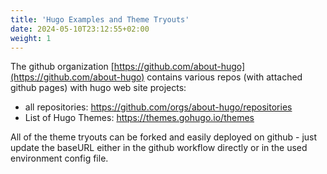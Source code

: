 ```yaml
---
title: 'Hugo Examples and Theme Tryouts'
date: 2024-05-10T23:12:55+02:00
weight: 1
---
```


The github organization [https://github.com/about-hugo](https://github.com/about-hugo)
contains various repos (with attached github pages) with hugo web site projects:

- all repositories: https://github.com/orgs/about-hugo/repositories
- List of Hugo Themes: https://themes.gohugo.io/themes

All of the theme tryouts can be forked and easily deployed on github - just update the
baseURL either in the github workflow directly or in the used environment config file.


